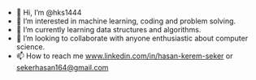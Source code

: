 - 👋 Hi, I’m @hks1444
- 👀 I’m interested in machine learning, coding and problem solving.
- 🌱 I’m currently learning data structures and algorithms.
- 💞️ I’m looking to collaborate with anyone enthusiastic about computer science.
- 📫 How to reach me www.linkedin.com/in/hasan-kerem-seker or sekerhasan164@gmail.com

<!---
hks1444/hks1444 is a ✨ special ✨ repository because its `README.md` (this file) appears on your GitHub profile.
You can click the Preview link to take a look at your changes.
--->
